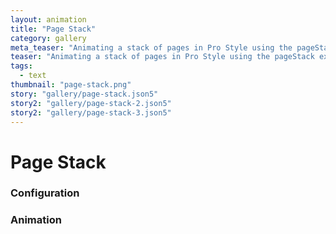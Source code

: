 ```yaml
---
layout: animation
title: "Page Stack"
category: gallery
meta_teaser: "Animating a stack of pages in Pro Style using the pageStack extension with custom configuration."
teaser: "Animating a stack of pages in Pro Style using the pageStack extension with custom configuration."
tags: 
  - text
thumbnail: "page-stack.png"
story: "gallery/page-stack.json5"
story2: "gallery/page-stack-2.json5"
story2: "gallery/page-stack-3.json5"
---
```

# Page Stack


### Configuration


### Animation

